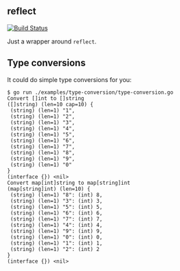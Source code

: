reflect
---------

[![Build Status](https://travis-ci.org/corpix/reflect.svg?branch=master)](https://travis-ci.org/corpix/reflect)

Just a wrapper around `reflect`.

## Type conversions

It could do simple type conversions for you:

``` console
$ go run ./examples/type-conversion/type-conversion.go
Convert []int to []string
([]string) (len=10 cap=10) {
 (string) (len=1) "1",
 (string) (len=1) "2",
 (string) (len=1) "3",
 (string) (len=1) "4",
 (string) (len=1) "5",
 (string) (len=1) "6",
 (string) (len=1) "7",
 (string) (len=1) "8",
 (string) (len=1) "9",
 (string) (len=1) "0"
}
(interface {}) <nil>
Convert map[int]string to map[string]int
(map[string]int) (len=10) {
 (string) (len=1) "8": (int) 8,
 (string) (len=1) "3": (int) 3,
 (string) (len=1) "5": (int) 5,
 (string) (len=1) "6": (int) 6,
 (string) (len=1) "7": (int) 7,
 (string) (len=1) "4": (int) 4,
 (string) (len=1) "9": (int) 9,
 (string) (len=1) "0": (int) 0,
 (string) (len=1) "1": (int) 1,
 (string) (len=1) "2": (int) 2
}
(interface {}) <nil>
```
